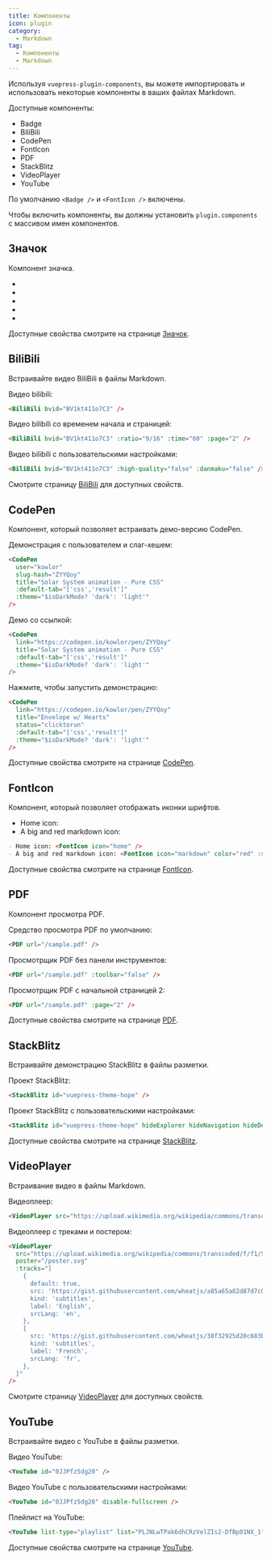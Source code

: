 ```yaml
---
title: Компоненты
icon: plugin
category:
  - Markdown
tag:
  - Компоненты
  - Markdown
---
```


Используя `vuepress-plugin-components`, вы можете импортировать и использовать некоторые компоненты в ваших файлах Markdown.

Доступные компоненты:

- Badge
- BiliBili
- CodePen
- FontIcon
- PDF
- StackBlitz
- VideoPlayer
- YouTube

По умолчанию `<Badge />` и `<FontIcon />` включены.

Чтобы включить компоненты, вы должны установить `plugin.components` с массивом имен компонентов.

<!-- more -->

## Значок

Компонент значка.

- <Badge text="tip" type="tip" vertical="middle" />
- <Badge text="warning" type="warning" vertical="middle" />
- <Badge text="danger" type="danger" vertical="middle" />
- <Badge text="info" type="info" vertical="middle" />
- <Badge text="note" type="note" vertical="middle" />

Доступные свойства смотрите на странице [Значок][badge].

## BiliBili

Встраивайте видео BiliBili в файлы Markdown.

Видео bilibili:

<BiliBili bvid="BV1kt411o7C3" />

```md
<BiliBili bvid="BV1kt411o7C3" />
```

Видео bilibili со временем начала и страницей:

<BiliBili bvid="BV1kt411o7C3" :ratio="9/16" :time="60" :page="2" />

```md
<BiliBili bvid="BV1kt411o7C3" :ratio="9/16" :time="60" :page="2" />
```

Видео bilibili с пользовательскими настройками:

<BiliBili bvid="BV1kt411o7C3" :high-quality="false" :danmaku="false" />

```md
<BiliBili bvid="BV1kt411o7C3" :high-quality="false" :danmaku="false" />
```

Смотрите страницу [BiliBili][bilibili] для доступных свойств.

## CodePen

Компонент, который позволяет встраивать демо-версию CodePen.

Демонстрация с пользователем и слаг-хешем:

<CodePen user="kowlor" slug-hash="ZYYQoy" title="Solar System animation - Pure CSS" :default-tab="['css','result']" :theme="$isDarkMode? 'dark': 'light'" />

```md
<CodePen
  user="kowlor"
  slug-hash="ZYYQoy"
  title="Solar System animation - Pure CSS"
  :default-tab="['css','result']"
  :theme="$isDarkMode? 'dark': 'light'"
/>
```

Демо со ссылкой:

<CodePen link="https://codepen.io/kowlor/pen/ZYYQoy" title="Solar System animation - Pure CSS" :default-tab="['css','result']" :theme="$isDarkMode? 'dark': 'light'" />

```md
<CodePen
  link="https://codepen.io/kowlor/pen/ZYYQoy"
  title="Solar System animation - Pure CSS"
  :default-tab="['css','result']"
  :theme="$isDarkMode? 'dark': 'light'"
/>
```

Нажмите, чтобы запустить демонстрацию:

<CodePen link="https://codepen.io/keginaring/pen/XWZazwW" title="Solar System animation - Pure CSS" status="clicktorun" :theme="$isDarkMode? 'dark': 'light'" />

```md
<CodePen
  link="https://codepen.io/kowlor/pen/ZYYQoy"
  title="Envelope w/ Hearts"
  status="clicktorun"
  :default-tab="['css','result']"
  :theme="$isDarkMode? 'dark': 'light'"
/>
```

Доступные свойства смотрите на странице [CodePen][codepen].

## FontIcon

Компонент, который позволяет отображать иконки шрифтов.

- Home icon: <FontIcon icon="home" />
- A big and red markdown icon: <FontIcon icon="markdown" color="red" :size="32" />

```md
- Home icon: <FontIcon icon="home" />
- A big and red markdown icon: <FontIcon icon="markdown" color="red" :size="32" />
```

Доступные свойства смотрите на странице [FontIcon][fonticon].

## PDF

Компонент просмотра PDF.

Средство просмотра PDF по умолчанию:

<PDF url="/sample.pdf" />

```md
<PDF url="/sample.pdf" />
```

Просмотрщик PDF без панели инструментов:

<PDF url="/sample.pdf" :toolbar="false" />

```md
<PDF url="/sample.pdf" :toolbar="false" />
```

Просмотрщик PDF с начальной страницей 2:

<PDF url="/sample.pdf" :page="2" />

```md
<PDF url="/sample.pdf" :page="2" />
```

Доступные свойства смотрите на странице [PDF][pdf].

## StackBlitz

Встраивайте демонстрацию StackBlitz в файлы разметки.

Проект StackBlitz:

<StackBlitz id="vuepress-theme-hope" />

```md
<StackBlitz id="vuepress-theme-hope" />
```

Проект StackBlitz с пользовательскими настройками:

<StackBlitz id="vuepress-theme-hope" hideExplorer hideNavigation hideDevtools />

```md
<StackBlitz id="vuepress-theme-hope" hideExplorer hideNavigation hideDevtools />
```

Доступные свойства смотрите на странице [StackBlitz][stackblitz].

## VideoPlayer

Встраивание видео в файлы Markdown.

Видеоплеер:

<VideoPlayer src="https://upload.wikimedia.org/wikipedia/commons/transcoded/f/f1/Sintel_movie_4K.webm/Sintel_movie_4K.webm.1080p.vp9.webm" />

```md
<VideoPlayer src="https://upload.wikimedia.org/wikipedia/commons/transcoded/f/f1/Sintel_movie_4K.webm/Sintel_movie_4K.webm.1080p.vp9.webm" />
```

Видеоплеер с треками и постером:

<VideoPlayer
  src="https://upload.wikimedia.org/wikipedia/commons/transcoded/f/f1/Sintel_movie_4K.webm/Sintel_movie_4K.webm.1080p.vp9.webm"
  poster="/poster.svg"
  :tracks="[
    {
      default: true,
      src: 'https://gist.githubusercontent.com/wheatjs/a85a65a82d87d7c098e1a0972ef1f726/raw',
      kind: 'subtitles',
      label: 'English',
      srcLang: 'en',
    },
    {
      src: 'https://gist.githubusercontent.com/wheatjs/38f32925d20c683bf77ba33ff737891b/raw',
      kind: 'subtitles',
      label: 'French',
      srcLang: 'fr',
    },
  ]"
/>

```md
<VideoPlayer
  src="https://upload.wikimedia.org/wikipedia/commons/transcoded/f/f1/Sintel_movie_4K.webm/Sintel_movie_4K.webm.1080p.vp9.webm"
  poster="/poster.svg"
  :tracks="[
    {
      default: true,
      src: 'https://gist.githubusercontent.com/wheatjs/a85a65a82d87d7c098e1a0972ef1f726/raw',
      kind: 'subtitles',
      label: 'English',
      srcLang: 'en',
    },
    {
      src: 'https://gist.githubusercontent.com/wheatjs/38f32925d20c683bf77ba33ff737891b/raw',
      kind: 'subtitles',
      label: 'French',
      srcLang: 'fr',
    },
  ]"
/>
```

Смотрите страницу [VideoPlayer][videoplayer] для доступных свойств.

## YouTube

Встраивайте видео с YouTube в файлы разметки.

Видео YouTube:

<YouTube id="0JJPfz5dg20" />

```md
<YouTube id="0JJPfz5dg20" />
```

Видео YouTube с пользовательскими настройками:

<YouTube id="0JJPfz5dg20" disable-fullscreen />

```md
<YouTube id="0JJPfz5dg20" disable-fullscreen />
```

Плейлист на YouTube:

<YouTube list-type="playlist" list="PLJNLwTPak6dhCRzVelZIs2-DfBp01NX_1" />

```md
<YouTube list-type="playlist" list="PLJNLwTPak6dhCRzVelZIs2-DfBp01NX_1" />
```

Доступные свойства смотрите на странице [YouTube][youtube].

[badge]: https://vuepress-theme-hope.github.io/v2/components/guide/badge.html
[bilibili]: https://vuepress-theme-hope.github.io/v2/components/guide/bilibili.html
[codepen]: https://vuepress-theme-hope.github.io/v2/components/guide/codepen.html
[fonticon]: https://vuepress-theme-hope.github.io/v2/components/guide/fonticon.html
[pdf]: https://vuepress-theme-hope.github.io/v2/components/guide/pdf.html
[stackblitz]: https://vuepress-theme-hope.github.io/v2/components/guide/stackblitz.html
[videoplayer]: https://vuepress-theme-hope.github.io/v2/components/guide/videoplayer.html
[youtube]: https://vuepress-theme-hope.github.io/v2/components/guide/youtube.html
